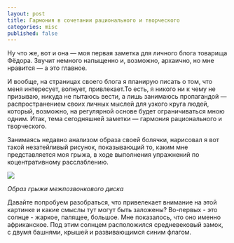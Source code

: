 ```yaml
---
layout: post
title: Гармония в сочетании рационального и творческого
categories: misc
published: false
---
```

Ну что же, вот и она — моя первая заметка для личного блога товарища Фёдора.
Звучит немного напыщенно и, возможно, архаично, но мне нравится — а это главное.

И вообще, на страницах своего блога я планирую писать о том, что меня интересует, волнует, привлекает.То есть, я никого ни к чему не призываю, никуда не пытаюсь вести, а лишь занимаюсь пропагандой — распространением своих личных мыслей для узкого круга людей, который, возможно, на регулярной основе будет ограничиваться мною одним.
Итак, тема сегодняшней заметки — гармония рационального и творческого.

Занимаясь недавно анализом образа своей болячки, нарисовал я вот такой незатейливый рисунок, показывающий то, каким мне представляется моя грыжа, в ходе выполнения упражнений по коцентративному расслаблению.

![]({{site.baseurl}}/assets/images/castle.jpg)

*Образ грыжи межпозвонкового диска*

Давайте попробуем разобраться, что привелекает внимание на этой картинке и какие смыслы тут могут быть заложены? Во-первых - это солнце - жаркое, палящее, большое. Мне показалось, что оно именно африканское. Под этим солнцем расположился средневековый замок, с двумя башнями, крышей и развивающимся синим флагом.